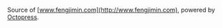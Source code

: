 Source of [www.fengjimin.com](http://www.fengjimin.com), powered by [Octopress](http://octopress.org).